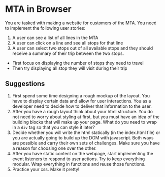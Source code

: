 # MTA in Browser

You are tasked with making a website for customers of the MTA. You need to implement the following user stories:

1. A user can see a list of all lines in the MTA
2. A user can click on a line and see all stops for that line
3. A user can select two stops out of all available stops and they should receive a summary of their trip between the two stops.
- First focus on displaying the number of stops they need to travel
- Then try displaying all stop they will visit during their trip

## Suggestions

1. First spend some time designing a rough mockup of the layout. You have to display certain data and allow for user interactions. You as a developer need to decide how to deliver that information to the user.
2. After you have a rough layout think about your html structure. You do not need to worry about styling at first, but you must have an idea of the building blocks that will make up your page. What do you need to wrap in a `div` tag so that you can style it later?
3. Decide whether you will write the html statically (in the index.html file) or you are actually going to build up the DOM with javascript. Both ways are possible and carry their own sets of challenges. Make sure you have a reason for choosing one over the other.
4. After you have static content on the webpage, start implementing the event listeners to respond to user actions. Try to keep everything modular. Wrap everything in functions and reuse those functions.
5. Practice your css. Make it pretty!
